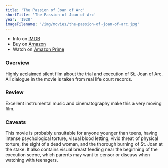```yaml
---
title: 'The Passion of Joan of Arc'
shortTitle: 'The Passion of Joan of Arc'
year: '1928'
imageFilename: '/img/movies/the-passion-of-joan-of-arc.jpg'
---
```


* Info on [IMDB](https://www.imdb.com/title/tt0019254/)
* Buy on [Amazon](https://www.amazon.com/Passion-Joan-Arc-Criterion-Collection/dp/0780022343/)
* Watch on [Amazon Prime](https://www.amazon.com/Passion-Joan-Arc-No-Dialog/dp/B07CZTJGFQ)

### Overview

Highly acclaimed silent film about the trial and execution of St. Joan of Arc. All dialogue in the movie is taken from real life court records.

### Review

Excellent instrumental music and cinematography make this a very moving film.

### Caveats

This movie is probably unsuitable for anyone younger than teens, having intense psychological torture, visual blood letting, vivid threat of physical torture, the sight of a dead woman, and the thorough burning of St. Joan at the stake. It also contains visual breast feeding near the beginning of the execution scene, which parents may want to censor or discuss when watching with teenagers.
